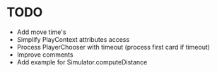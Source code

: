 # TODO

* Add move time's
* Simplify PlayContext attributes access
* Process PlayerChooser with timeout (process first card if timeout)
* Improve comments
* Add example for Simulator.computeDistance
